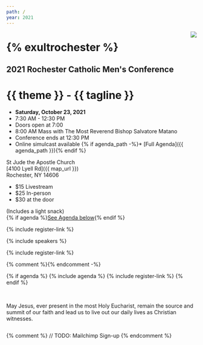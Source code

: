 ```yaml
---
path: /
year: 2021
---
```



<img src="/images/exulttopbar-small.jpg" style="float: right" />

# {% exultrochester %}

## 2021 Rochester Catholic Men's Conference

# {{ theme }} - {{ tagline }}

<div class="text-center no-bullets">

* **Saturday, October 23, 2021**
* 7:30 AM - 12:30 PM
* Doors open at 7:00
* 8:00 AM Mass with The Most Reverend Bishop Salvatore Matano
* Conference ends at 12:30 PM
* Online simulcast available
{% if agenda_path -%}* [Full Agenda]({{ agenda_path }})\{% endif %}

</div>

<div class="text-center">

St Jude the Apostle Church\
[4100 Lyell Rd]({{ map_url }})\
Rochester, NY 14606

</div>

<div class="text-center">
  <ul class="no-bullets">
    <li style="display: 'inline-block'">
      $15 Livestream
    </li>
    <li style="display: 'inline-block'">
      $25 In-person
    </li>
    <li style="display: 'inline-block'">
      $30 at the door
    </li>
  </ul>
  <p>
    (Includes a light snack)<br/>
    {% if agenda %}<a href="#agenda">See Agenda below</a>{% endif %}
  </p>
</div>

{% include register-link %}

{% include speakers %}

{% include register-link %}

{% comment %}<Promos items={DATA.promos} />{% endcomment -%}

{% if agenda %}
{% include agenda %}
{% include register-link %}
{% endif %}

&nbsp;

May Jesus, ever present in the most Holy Eucharist, remain the source and
summit of our faith and lead us to live out our daily lives as Christian witnesses. 

<div style="clear: both;"></div>

{% comment %}
// TODO: Mailchimp Sign-up
{% endcomment %}
